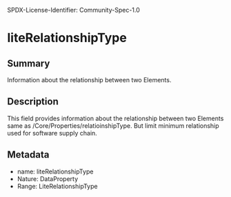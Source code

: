 SPDX-License-Identifier: Community-Spec-1.0

# liteRelationshipType

## Summary

Information about the relationship between two Elements.

## Description

This field provides information about the relationship between two Elements same as /Core/Properties/relatioinshipType.
But limit minimum relationship used for software supply chain.

## Metadata

- name: liteRelationshipType
- Nature: DataProperty
- Range: LiteRelationshipType  
